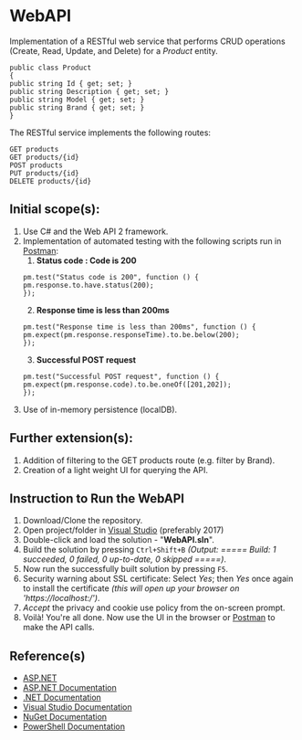 # WebAPI
Implementation of a RESTful web service that performs CRUD operations (Create, Read, Update, and Delete) for a *Product* entity.

```
public class Product
{
public string Id { get; set; }
public string Description { get; set; }
public string Model { get; set; }
public string Brand { get; set; }
}
```

The RESTful service implements the following routes:
```
GET products
GET products/{id}
POST products
PUT products/{id}
DELETE products/{id}
```

## Initial scope(s):
1) Use C# and the Web API 2 framework.
2) Implementation of automated testing with the following scripts run in [Postman](https://www.getpostman.com/):
    1. **Status code : Code is 200**
    ```
    pm.test("Status code is 200", function () {
    pm.response.to.have.status(200);
    });
    ```
    2. **Response time is less than 200ms**
    ```
    pm.test("Response time is less than 200ms", function () {
    pm.expect(pm.response.responseTime).to.be.below(200);
    });
    ```
    3. **Successful POST request**
    ```
    pm.test("Successful POST request", function () {
    pm.expect(pm.response.code).to.be.oneOf([201,202]);
    });
    ```
3) Use of in-memory persistence (localDB).

## Further extension(s):
1) Addition of filtering to the GET products route (e.g. filter by Brand).
2) Creation of a light weight UI for querying the API.

## Instruction to Run the WebAPI
1) Download/Clone the repository.
2) Open project/folder in [Visual Studio](https://visualstudio.microsoft.com/) (preferably 2017)
3) Double-click and load the solution - "**WebAPI.sln**".
4) Build the solution by pressing `Ctrl+Shift+B` _(Output: ===== Build: 1 succeeded, 0 failed, 0 up-to-date, 0 skipped =====)_.
5) Now run the successfully built solution by pressing `F5`.
6) Security warning about SSL certificate: Select _Yes_; then _Yes_ once again to install the certificate _(this will open up your browser on 'https://localhost:<port>/')_.
7) _Accept_ the privacy and cookie use policy from the on-screen prompt.
8) Voilà! You're all done. Now use the UI in the browser or [Postman](https://www.getpostman.com/) to make the API calls.

## Reference(s)

* [ASP.NET](https://www.asp.net/)
* [ASP.NET Documentation](https://docs.microsoft.com/en-us/aspnet/)
* [.NET Documentation](https://docs.microsoft.com/en-us/dotnet/)
* [Visual Studio Documentation](https://docs.microsoft.com/en-us/visualstudio/?view=vs-2017)
* [NuGet Documentation](https://docs.microsoft.com/en-us/nuget/)
* [PowerShell Documentation](https://docs.microsoft.com/en-us/powershell/)
